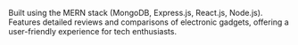 Built using the MERN stack (MongoDB, Express.js, React.js, Node.js).
Features detailed reviews and comparisons of electronic gadgets, offering a user-friendly experience for tech enthusiasts.

